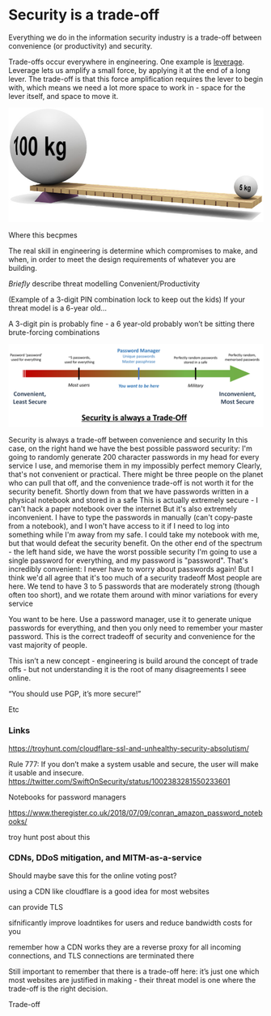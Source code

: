 # Security is a trade-off

Everything we do in the information security industry is a trade-off between convenience (or productivity) and security. 

Trade-offs occur everywhere in engineering. One example is [leverage](https://en.wikipedia.org/wiki/Lever). Leverage lets us amplify a small force, by applying it at the end of a long lever. The trade-off is that this force amplification requires the lever to begin with, which means we need a lot more space to work in - space for the lever itself, and space to move it.

![Leverage](/images/Leverage.jpg)

Where this becpmes 

The real skill in engineering is determine which compromises to make, and when, in order to meet the design requirements of whatever you are building.

*Briefly* describe threat modelling
Convenient/Productivity

(Example of a 3-digit PIN combination lock to keep out the kids)
If your threat model is a 6-year old...

A 3-digit pin is probably fine - a 6 year-old probably won’t be sitting there brute-forcing combinations

![Security trade-offs in password practices](/images/security-trade-off.png)

Security is always a trade-off between convenience and security
In this case, on the right hand we have the best possible password security:
I'm going to randomly generate 200 character passwords in my head for every service I use, and memorise them in my impossibly perfect memory
Clearly, that's not convenient or practical. There might be three people on the planet who can pull that off, and the convenience trade-off is not worth it for the security benefit.
Shortly down from that we have passwords written in a physical notebook and stored in a safe
This is actually extremely secure - I can't hack a paper notebook over the internet
But it's also extremely inconvenient. I have to type the passwords in manually (can't copy-paste from a notebook), and I won't have access to it if I need to log into something while I'm away from my safe. 
I could take my notebook with me, but that would defeat the security benefit.
On the other end of the spectrum - the left hand side, we have the worst possible security
I'm going to use a single password for everything, and my password is "password".
That's incredibly convenient: I never have to worry about passwords again! But I think we'd all agree that it's too much of a security tradeoff
Most people are here.
We tend to have 3 to 5 passwords that are moderately strong (though often too short), and we rotate them around with minor variations for every service

You want to be here. Use a password manager, use it to generate unique passwords for everything, and then you only need to remember your master password.
This is the correct tradeoff of security and convenience for the vast majority of people.


This isn’t a new concept - engineering is build around the concept of trade offs - but not understanding it is the root of many disagreements I seee online. 

“You should use PGP, it’s more secure!”

Etc

### Links

https://troyhunt.com/cloudflare-ssl-and-unhealthy-security-absolutism/

Rule 777:
If you don’t make a system usable and secure, the user will make it usable and insecure.
https://twitter.com/SwiftOnSecurity/status/1002383281550233601
 

Notebooks for password managers
 
https://www.theregister.co.uk/2018/07/09/conran_amazon_password_notebooks/

troy hunt post about this

### CDNs, DDoS mitigation, and MITM-as-a-service

Should maybe save this for the online voting post?

using a CDN like cloudflare is a good idea for most websites

can provide TLS

sifnificantly improve loadntikes for users and reduce bandwidth costs for you

remember how a CDN works
they are a reverse proxy for all incoming connections, and TLS connections are terminated there

Still important to remember that there is a trade-off here: it’s just one which most websites are justified in making - their threat model is one where the trade-off is the right decision. 

Trade-off 


